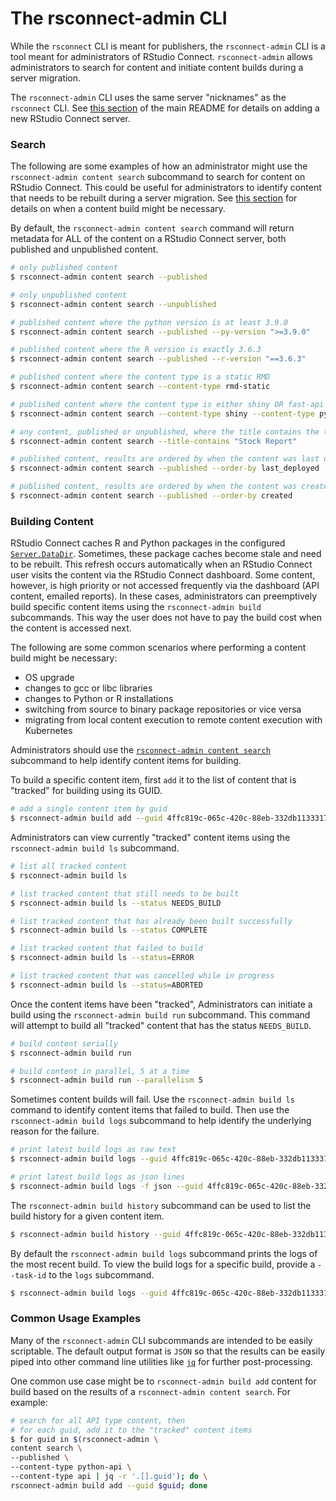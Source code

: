 # The rsconnect-admin CLI

While the `rsconnect` CLI is meant for publishers, the `rsconnect-admin` CLI is
a tool meant for administrators of RStudio Connect.  `rsconnect-admin` allows administrators
to search for content and initiate content builds during a server migration.

The `rsconnect-admin` CLI uses the same server "nicknames" as the `rsconnect` CLI.
See [this section](./README.md#managing-server-information) of the main README
for details on adding a new RStudio Connect server.


### Search

The following are some examples of how an administrator might use the
`rsconnect-admin content search` subcommand to search for content on RStudio Connect.
This could be useful for administrators to identify content that needs to be
rebuilt during a server migration. See [this section](#building-content) for details
on when a content build might be necessary.

By default, the `rsconnect-admin content search` command will return metadata for ALL
of the content on a RStudio Connect server, both published and unpublished content.

```bash
# only published content
$ rsconnect-admin content search --published

# only unpublished content
$ rsconnect-admin content search --unpublished

# published content where the python version is at least 3.9.0
$ rsconnect-admin content search --published --py-version ">=3.9.0"

# published content where the R version is exactly 3.6.3
$ rsconnect-admin content search --published --r-version "==3.6.3"

# published content where the content type is a static RMD
$ rsconnect-admin content search --content-type rmd-static

# published content where the content type is either shiny OR fast-api
$ rsconnect-admin content search --content-type shiny --content-type python-fastapi

# any content, published or unpublished, where the title contains the text "Stock Report"
$ rsconnect-admin content search --title-contains "Stock Report"

# published content, results are ordered by when the content was last deployed
$ rsconnect-admin content search --published --order-by last_deployed

# published content, results are ordered by when the content was created
$ rsconnect-admin content search --published --order-by created
```


### Building Content

RStudio Connect caches R and Python packages in the configured
[`Server.DataDir`](https://docs.rstudio.com/connect/admin/appendix/configuration/#Server.DataDir).
Sometimes, these package caches become stale and need to be rebuilt. This refresh
occurs automatically when an RStudio Connect user visits the content via the
RStudio Connect dashboard. Some content, however, is high priority or not accessed
frequently via the dashboard (API content, emailed reports). In these cases, administrators
can preemptively build specific content items using the `rsconnect-admin build` subcommands.
This way the user does not have to pay the build cost when the content is accessed next.

The following are some common scenarios where performing a content build might be necessary:

- OS upgrade
- changes to gcc or libc libraries
- changes to Python or R installations
- switching from source to binary package repositories or vice versa
- migrating from local content execution to remote content execution with Kubernetes

Administrators should use the [`rsconnect-admin content search`](#search) subcommand to help
identify content items for building.

To build a specific content item, first `add` it to the list of content that is
"tracked" for building using its GUID.

```bash
# add a single content item by guid
$ rsconnect-admin build add --guid 4ffc819c-065c-420c-88eb-332db1133317
```

Administrators can view currently "tracked" content items using the
`rsconnect-admin build ls` subcommand.

```bash
# list all tracked content
$ rsconnect-admin build ls

# list tracked content that still needs to be built
$ rsconnect-admin build ls --status NEEDS_BUILD

# list tracked content that has already been built successfully
$ rsconnect-admin build ls --status COMPLETE

# list tracked content that failed to build
$ rsconnect-admin build ls --status=ERROR

# list tracked content that was cancelled while in progress
$ rsconnect-admin build ls --status=ABORTED
```

Once the content items have been "tracked", Administrators can initiate a build
using the `rsconnect-admin build run` subcommand. This command will attempt to
build all "tracked" content that has the status `NEEDS_BUILD`.

```bash
# build content serially
$ rsconnect-admin build run

# build content in parallel, 5 at a time
$ rsconnect-admin build run --parallelism 5
```

Sometimes content builds will fail. Use the `rsconnect-admin build ls` command
to identify content items that failed to build. Then use the `rsconnect-admin build logs`
subcommand to help identify the underlying reason for the failure.

```bash
# print latest build logs as raw text
$ rsconnect-admin build logs --guid 4ffc819c-065c-420c-88eb-332db1133317

# print latest build logs as json lines
$ rsconnect-admin build logs -f json --guid 4ffc819c-065c-420c-88eb-332db1133317
```

The `rsconnect-admin build history` subcommand can be used to list the build
history for a given content item.

```bash
$ rsconnect-admin build history --guid 4ffc819c-065c-420c-88eb-332db1133317
```

By default the `rsconnect-admin build logs` subcommand prints the logs of the
most recent build. To view the build logs for a specific build, provide a
`--task-id` to the `logs` subcommand.

```bash
$ rsconnect-admin build logs --guid 4ffc819c-065c-420c-88eb-332db1133317 --task-id GoTVLYxWkbvCo2bN
```


### Common Usage Examples

Many of the `rsconnect-admin` CLI subcommands are intended to be easily scriptable.
The default output format is `JSON` so that the results can be easily piped into
other command line utilities like [`jq`](https://stedolan.github.io/jq/)
for further post-processing.

One common use case might be to `rsconnect-admin build add` content for build
based on the results of a `rsconnect-admin content search`. For example:

```bash
# search for all API type content, then
# for each guid, add it to the "tracked" content items
$ for guid in $(rsconnect-admin \
content search \
--published \
--content-type python-api \
--content-type api | jq -r '.[].guid'); do \
rsconnect-admin build add --guid $guid; done
```
